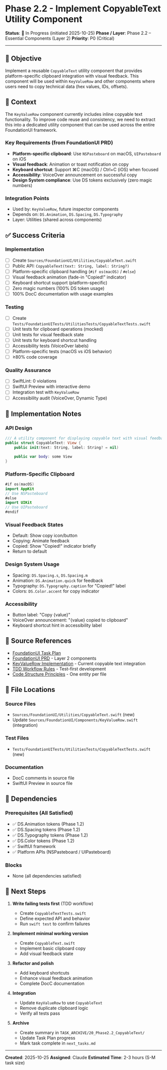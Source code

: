 # Phase 2.2 - Implement CopyableText Utility Component

**Status**: 🚧 In Progress (initiated 2025-10-25)
**Phase / Layer**: Phase 2.2 – Essential Components (Layer 2)
**Priority**: P0 (Critical)

---

## 🎯 Objective

Implement a reusable `CopyableText` utility component that provides platform-specific clipboard integration with visual feedback. This component will be used within `KeyValueRow` and other components where users need to copy technical data (hex values, IDs, offsets).

## 🧩 Context

The `KeyValueRow` component currently includes inline copyable text functionality. To improve code reuse and consistency, we need to extract this into a dedicated utility component that can be used across the entire FoundationUI framework.

### Key Requirements (from FoundationUI PRD)
- **Platform-specific clipboard**: Use `NSPasteboard` on macOS, `UIPasteboard` on iOS
- **Visual feedback**: Animation or toast notification on copy
- **Keyboard shortcut**: Support ⌘C (macOS) / Ctrl+C (iOS) when focused
- **Accessibility**: VoiceOver announcement on successful copy
- **Design System compliance**: Use DS tokens exclusively (zero magic numbers)

### Integration Points
- Used by: `KeyValueRow`, future inspector components
- Depends on: `DS.Animation`, `DS.Spacing`, `DS.Typography`
- Layer: Utilities (shared across components)

## ✅ Success Criteria

### Implementation
- [ ] Create `Sources/FoundationUI/Utilities/CopyableText.swift`
- [ ] Public API: `CopyableText(text: String, label: String?)`
- [ ] Platform-specific clipboard handling (`#if os(macOS)` / `#else`)
- [ ] Visual feedback animation (fade-in "Copied!" indicator)
- [ ] Keyboard shortcut support (platform-specific)
- [ ] Zero magic numbers (100% DS token usage)
- [ ] 100% DocC documentation with usage examples

### Testing
- [ ] Create `Tests/FoundationUITests/UtilitiesTests/CopyableTextTests.swift`
- [ ] Unit tests for clipboard operations (mocked)
- [ ] Unit tests for visual feedback state
- [ ] Unit tests for keyboard shortcut handling
- [ ] Accessibility tests (VoiceOver labels)
- [ ] Platform-specific tests (macOS vs iOS behavior)
- [ ] ≥80% code coverage

### Quality Assurance
- [ ] SwiftLint: 0 violations
- [ ] SwiftUI Preview with interactive demo
- [ ] Integration test with `KeyValueRow`
- [ ] Accessibility audit (VoiceOver, Dynamic Type)

## 🔧 Implementation Notes

### API Design
```swift
/// A utility component for displaying copyable text with visual feedback
public struct CopyableText: View {
    public init(text: String, label: String? = nil)

    public var body: some View
}
```

### Platform-Specific Clipboard
```swift
#if os(macOS)
import AppKit
// Use NSPasteboard
#else
import UIKit
// Use UIPasteboard
#endif
```

### Visual Feedback States
- Default: Show copy icon/button
- Copying: Animate feedback
- Copied: Show "Copied!" indicator briefly
- Return to default

### Design System Usage
- Spacing: `DS.Spacing.s`, `DS.Spacing.m`
- Animation: `DS.Animation.quick` for feedback
- Typography: `DS.Typography.caption` for "Copied!" label
- Colors: `DS.Color.accent` for copy indicator

### Accessibility
- Button label: "Copy {value}"
- VoiceOver announcement: "{value} copied to clipboard"
- Keyboard shortcut hint in accessibility label

## 🧠 Source References

- [FoundationUI Task Plan](../../DOCS/AI/ISOViewer/FoundationUI_TaskPlan.md#22-layer-2-essential-components-molecules)
- [FoundationUI PRD](../../DOCS/AI/ISOViewer/FoundationUI_PRD.md) - Layer 2 components
- [KeyValueRow Implementation](../../../Sources/FoundationUI/Components/KeyValueRow.swift) - Current copyable text integration
- [TDD Workflow Rules](../../../DOCS/RULES/02_TDD_XP_Workflow.md) - Test-first development
- [Code Structure Principles](../../../DOCS/RULES/07_AI_Code_Structure_Principles.md) - One entity per file

## 📁 File Locations

### Source Files
- `Sources/FoundationUI/Utilities/CopyableText.swift` (new)
- Update `Sources/FoundationUI/Components/KeyValueRow.swift` (integration)

### Test Files
- `Tests/FoundationUITests/UtilitiesTests/CopyableTextTests.swift` (new)

### Documentation
- DocC comments in source file
- SwiftUI Preview in source file

## 🔄 Dependencies

### Prerequisites (All Satisfied)
- ✅ DS.Animation tokens (Phase 1.2)
- ✅ DS.Spacing tokens (Phase 1.2)
- ✅ DS.Typography tokens (Phase 1.2)
- ✅ DS.Color tokens (Phase 1.2)
- ✅ SwiftUI framework
- ✅ Platform APIs (NSPasteboard / UIPasteboard)

### Blocks
- None (all dependencies satisfied)

## 🚀 Next Steps

1. **Write failing tests first** (TDD workflow)
   - Create `CopyableTextTests.swift`
   - Define expected API and behavior
   - Run `swift test` to confirm failures

2. **Implement minimal working version**
   - Create `CopyableText.swift`
   - Implement basic clipboard copy
   - Add visual feedback state

3. **Refactor and polish**
   - Add keyboard shortcuts
   - Enhance visual feedback animation
   - Complete DocC documentation

4. **Integration**
   - Update `KeyValueRow` to use `CopyableText`
   - Remove duplicate clipboard logic
   - Verify all tests pass

5. **Archive**
   - Create summary in `TASK_ARCHIVE/20_Phase2.2_CopyableText/`
   - Update Task Plan progress
   - Mark task complete in `next_tasks.md`

---

**Created**: 2025-10-25
**Assigned**: Claude
**Estimated Time**: 2-3 hours (S-M task size)
